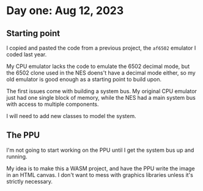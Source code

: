 # Day one: Aug 12, 2023

## Starting point

I copied and pasted the code from a previous project, the `af6502` emulator I
coded last year.

My CPU emulator lacks the code to emulate the 6502 decimal mode, but the 6502
clone used in the NES doens't have a decimal mode either, so my old emulator is
good enough as a starting point to build upon.

The first issues come with building a system bus. My original CPU emulator just
had one single block of memory, while the NES had a main system bus with access
to multiple components.

I will need to add new classes to model the system.

## The PPU

I'm not going to start working on the PPU until I get the system bus up and
running.

My idea is to make this a WASM project, and have the PPU write the image in an
HTML canvas. I don't want to mess with graphics libraries unless it's strictly
necessary.
